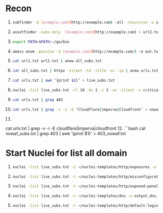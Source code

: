 # Recon
1. ```bash
   subfinder -d [example.com](http://example.com) -all -recursive -o url1.txt
2. ```bash
   assetfinder -subs-only  [example.com](http://example.com) > url2.txt
3. ```bash
   export PATH=$PATH:~/go/bin
4. ```bash
   amass enum -passive -d [example.com](http://example.com/) -o out.txt
5. ```bash
   cat url1.txt url2.txt | anew all_subs.txt
6. ```bash
   cat all_subs.txt | httpx -silent -td -title -sc -ip | anew urls.txt
7. ```bash
   cat urls.txt | awk ‘{print $1}’ > live_subs.txt
8. ```bash
   nuclei -list live_subs.txt -rl 10 -bs 2 -c 2 -as -silent -s critical,high,medium
9. ```bash
   cat urls.txt | grep 403
10. ```bash
    cat urls.txt | grep -v -i -E ‘Cloudflare|imperva|Cloudfront’ > nowaf_subs.txt  ( No WAF Filtering)
11. ```bash
   cat urls.txt | grep -v -i -E cloudflare|imperva|cloudfront
12. ```bash
   cat nowaf_subs.txt | grep 403 | awk ‘{print $1}’ > 403_nowaf.txt

# Start Nuclei for list all domain
1. ```bash
   nuclei -list live_subs.txt -t ~/nuclei-templates/http/exposures -o output_live_subs.txt
2. ```bash
   nuclei -list live_subs.txt -t ~/nuclei-templates/http/misconfiguration -o output_msc.txt
3. ```bash
   nuclei -list live_subs.txt -t ~/nuclei-templates/http/exposed-panels -o output_ep-live_subs.txt
4. ```bash
   nuclei -list live_subs.txt -t ~/nuclei-templates/dns -o output_dns.txt
5. ```bash
   nuclei -list live_subs.txt -t ~/nuclei-templates/http/default-logins -o output_deflog.txt

